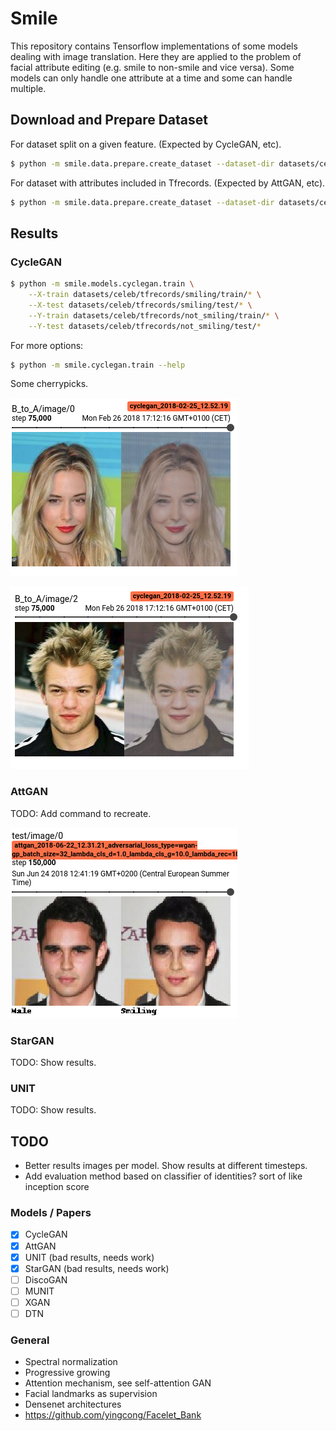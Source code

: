 # Smile
This repository contains Tensorflow implementations of some models dealing with image translation. Here they are 
applied to the problem of facial attribute editing (e.g. smile to non-smile and vice versa). Some models can only
handle one attribute at a time and some can handle multiple.

## Download and Prepare Dataset
For dataset split on a given feature. (Expected by CycleGAN, etc).
```bash
$ python -m smile.data.prepare.create_dataset --dataset-dir datasets/celeb --split-attribute Smiling
```

For dataset with attributes included in Tfrecords. (Expected by AttGAN, etc).
```bash
$ python -m smile.data.prepare.create_dataset --dataset-dir datasets/celeb --include-attributes
```

## Results

### CycleGAN
```bash
$ python -m smile.models.cyclegan.train \
    --X-train datasets/celeb/tfrecords/smiling/train/* \
    --X-test datasets/celeb/tfrecords/smiling/test/* \
    --Y-train datasets/celeb/tfrecords/not_smiling/train/* \
    --Y-test datasets/celeb/tfrecords/not_smiling/test/*
```

For more options:
```bash
$ python -m smile.cyclegan.train --help
```

Some cherrypicks.

![alt text](pics/cherrypick1.png)

![alt text](pics/cherrypick2.png)

### AttGAN
TODO: Add command to recreate.

![alt text](pics/attgan.png)

### StarGAN
TODO: Show results.

### UNIT
TODO: Show results.

## TODO
* Better results images per model. Show results at different timesteps.
* Add evaluation method based on classifier of identities? sort of like inception score

### Models / Papers
- [x] CycleGAN
- [x] AttGAN
- [x] UNIT (bad results, needs work)
- [x] StarGAN (bad results, needs work)
- [ ] DiscoGAN
- [ ] MUNIT
- [ ] XGAN
- [ ] DTN

### General
* Spectral normalization
* Progressive growing
* Attention mechanism, see self-attention GAN
* Facial landmarks as supervision
* Densenet architectures
* https://github.com/yingcong/Facelet_Bank
